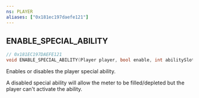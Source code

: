 ```yaml
---
ns: PLAYER
aliases: ["0x181ec197daefe121"]
---
```

## ENABLE_SPECIAL_ABILITY

```c
// 0x181EC197DAEFE121
void ENABLE_SPECIAL_ABILITY(Player player, bool enable, int abilitySlot);
```

Enables or disables the player special ability.

A disabled special ability will allow the meter to be filled/depleted but the player can't activate the ability.

